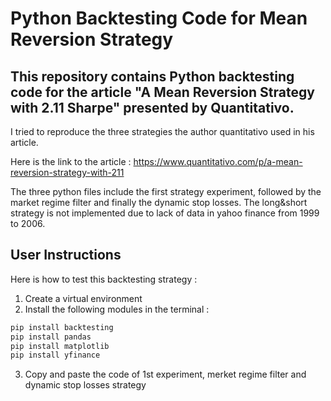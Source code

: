 # Python Backtesting Code for Mean Reversion Strategy

## This repository contains Python backtesting code for the article "A Mean Reversion Strategy with 2.11 Sharpe" presented by Quantitativo. 

I tried to reproduce the three strategies the author quantitativo used in his article. 

Here is the link to the article : https://www.quantitativo.com/p/a-mean-reversion-strategy-with-211

The three python files include the first strategy experiment, followed by the market regime filter and finally the dynamic stop losses. The long&short strategy is not implemented due to lack of data in yahoo finance from 1999 to 2006.


## User Instructions
Here is how to test this backtesting strategy : 
1. Create a virtual environment
2. Install the following modules in the terminal : 
```bash
pip install backtesting
pip install pandas
pip install matplotlib
pip install yfinance
```

3. Copy and paste the code of 1st experiment, merket regime filter and dynamic stop losses strategy 
